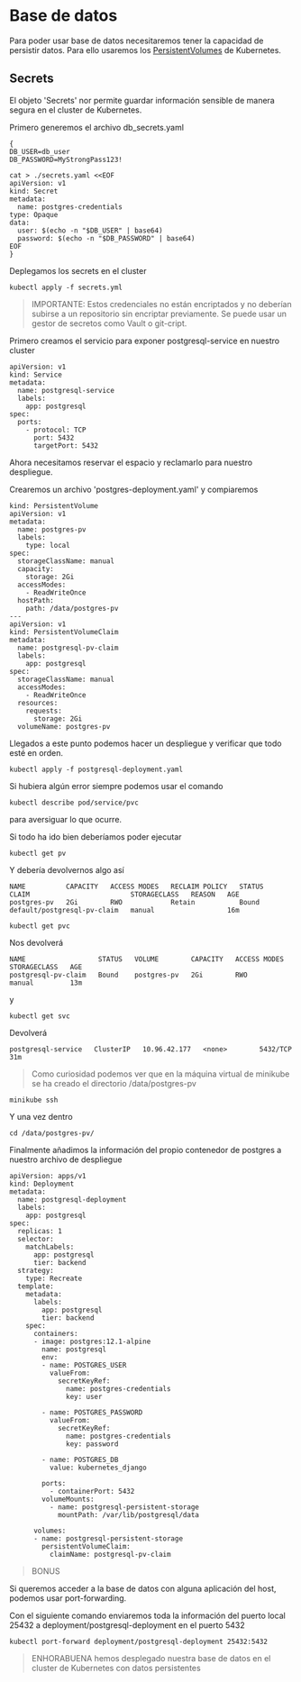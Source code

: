 # Base de datos

Para poder usar base de datos necesitaremos tener la capacidad de persistir datos. 
Para ello usaremos los [PersistentVolumes](https://kubernetes.io/docs/concepts/storage/persistent-volumes/) de Kubernetes.

## Secrets

El objeto 'Secrets' nor permite guardar información sensible de manera segura en el cluster de Kubernetes.

Primero generemos el archivo db_secrets.yaml

```
{
DB_USER=db_user
DB_PASSWORD=MyStrongPass123!

cat > ./secrets.yaml <<EOF
apiVersion: v1
kind: Secret
metadata:
  name: postgres-credentials
type: Opaque
data:
  user: $(echo -n "$DB_USER" | base64)
  password: $(echo -n "$DB_PASSWORD" | base64)
EOF
}
```

Deplegamos los secrets en el cluster

```
kubectl apply -f secrets.yml
```

> IMPORTANTE: Estos credenciales no están encriptados y no deberían subirse a un repositorio sin encriptar previamente. Se puede usar un gestor de secretos como Vault o git-cript.

Primero creamos el servicio para exponer postgresql-service en nuestro cluster

```
apiVersion: v1
kind: Service
metadata:
  name: postgresql-service
  labels:
    app: postgresql
spec:
  ports:
    - protocol: TCP
      port: 5432
      targetPort: 5432
```

Ahora necesitamos reservar el espacio y reclamarlo para nuestro despliegue.

Crearemos un archivo 'postgres-deployment.yaml' y compiaremos
```
kind: PersistentVolume
apiVersion: v1
metadata:
  name: postgres-pv
  labels:
    type: local
spec:
  storageClassName: manual
  capacity:
    storage: 2Gi
  accessModes:
    - ReadWriteOnce
  hostPath:
    path: /data/postgres-pv
---
apiVersion: v1
kind: PersistentVolumeClaim
metadata:
  name: postgresql-pv-claim
  labels:
    app: postgresql
spec:
  storageClassName: manual
  accessModes:
    - ReadWriteOnce
  resources:
    requests:
      storage: 2Gi
  volumeName: postgres-pv
```

Llegados a este punto podemos hacer un despliegue y verificar que todo esté en orden.

```
kubectl apply -f postgresql-deployment.yaml
```

Si hubiera algún error siempre podemos usar el comando
```
kubectl describe pod/service/pvc
```
para aversiguar lo que ocurre.

Si todo ha ido bien deberíamos poder ejecutar

```
kubectl get pv
```

Y debería devolvernos algo así
```
NAME          CAPACITY   ACCESS MODES   RECLAIM POLICY   STATUS   CLAIM                         STORAGECLASS   REASON   AGE
postgres-pv   2Gi        RWO            Retain           Bound    default/postgresql-pv-claim   manual                  16m
```

```
kubectl get pvc
```
Nos devolverá
```
NAME                  STATUS   VOLUME        CAPACITY   ACCESS MODES   STORAGECLASS   AGE
postgresql-pv-claim   Bound    postgres-pv   2Gi        RWO            manual         13m
```

y 

```
kubectl get svc
```
Devolverá
```
postgresql-service   ClusterIP   10.96.42.177   <none>        5432/TCP         31m
```

> Como curiosidad podemos ver que en la máquina virtual de minikube se ha creado el directorio /data/postgres-pv

```
minikube ssh
```

Y una vez dentro
```
cd /data/postgres-pv/
```

Finalmente añadimos la información del propio contenedor de postgres a nuestro archivo de despliegue
```
apiVersion: apps/v1 
kind: Deployment
metadata:
  name: postgresql-deployment
  labels:
    app: postgresql
spec:
  replicas: 1
  selector:
    matchLabels:
      app: postgresql
      tier: backend
  strategy:
    type: Recreate
  template:
    metadata:
      labels:
        app: postgresql
        tier: backend
    spec:
      containers:
      - image: postgres:12.1-alpine
        name: postgresql
        env:
        - name: POSTGRES_USER
          valueFrom:
            secretKeyRef:
              name: postgres-credentials
              key: user

        - name: POSTGRES_PASSWORD
          valueFrom:
            secretKeyRef:
              name: postgres-credentials
              key: password

        - name: POSTGRES_DB
          value: kubernetes_django

        ports:
          - containerPort: 5432
        volumeMounts:
          - name: postgresql-persistent-storage
            mountPath: /var/lib/postgresql/data

      volumes:
      - name: postgresql-persistent-storage
        persistentVolumeClaim:
          claimName: postgresql-pv-claim
```

> BONUS

Si queremos acceder a la base de datos con alguna aplicación del host, podemos usar port-forwarding.

Con el siguiente comando enviaremos toda la información del puerto local 25432 a deployment/postgresql-deployment en el puerto 5432

```
kubectl port-forward deployment/postgresql-deployment 25432:5432
```

> ENHORABUENA hemos desplegado nuestra base de datos en el cluster de Kubernetes con datos persistentes